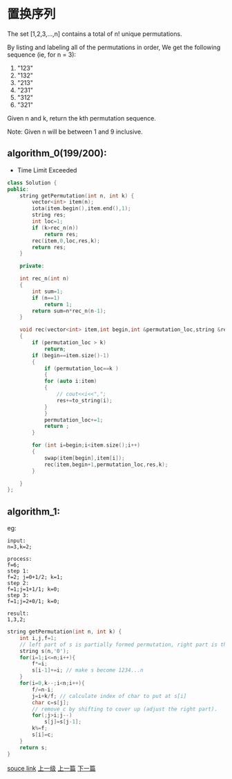# 置换序列

The set [1,2,3,…,n] contains a total of n! unique permutations.

By listing and labeling all of the permutations in order,
We get the following sequence (ie, for n = 3):

1. "123"
2. "132"
3. "213"
4. "231"
5. "312"
6. "321"

Given n and k, return the kth permutation sequence.

Note: Given n will be between 1 and 9 inclusive.

## algorithm_0(199/200):

* Time Limit Exceeded
```c++
class Solution {
public:
    string getPermutation(int n, int k) {
        vector<int> item(n);
        iota(item.begin(),item.end(),1);
        string res;
        int loc=1;
        if (k>rec_n(n))
            return res;
        rec(item,0,loc,res,k);
        return res;
    }

    private:

    int rec_n(int n)
    {
        int sum=1;
        if (n==1)
            return 1;
        return sum=n*rec_n(n-1);
    }

    void rec(vector<int> item,int begin,int &permutation_loc,string &res,int k)
    {
        if (permutation_loc > k)
            return;
        if (begin==item.size()-1)
        {
            if (permutation_loc==k )
            {
            for (auto i:item)
            {
                // cout<<i<<",";
                res+=to_string(i);
            }
            }
            permutation_loc+=1;
            return ;
        }

        for (int i=begin;i<item.size();i++)
        {
            swap(item[begin],item[i]);
            rec(item,begin+1,permutation_loc,res,k);
        }

    }
};
```

## algorithm_1:
eg:
```
input:
n=3,k=2;

process:
f=6;
step 1:
f=2; j=0+1/2; k=1;
step 2:
f=1;j=1+1/1; k=0;
step 3:
f=1;j=2+0/1; k=0;

result:
1,3,2;

```


```c++
string getPermutation(int n, int k) {
    int i,j,f=1;
    // left part of s is partially formed permutation, right part is the leftover chars.
    string s(n,'0');
    for(i=1;i<=n;i++){
        f*=i;
        s[i-1]+=i; // make s become 1234...n
    }
    for(i=0,k--;i<n;i++){
        f/=n-i;
        j=i+k/f; // calculate index of char to put at s[i]
        char c=s[j];
        // remove c by shifting to cover up (adjust the right part).
        for(;j>i;j--)
            s[j]=s[j-1];
        k%=f;
        s[i]=c;
    }
    return s;
}
```

[souce link](https://leetcode.com/problems/permutation-sequence/discuss/)
[上一级](base.md)
[上一篇](Multiply_Strings.md)
[下一篇](Permutations.md)
